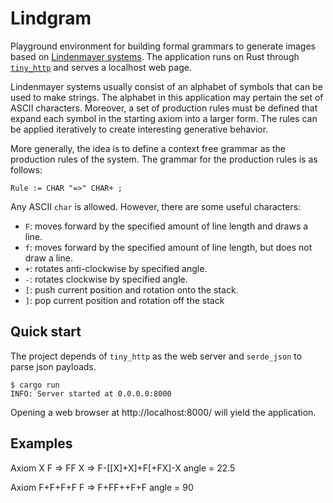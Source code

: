 # Lindgram
Playground environment for building formal grammars to generate images based on [Lindenmayer systems](https://en.wikipedia.org/wiki/L-system). The application runs on Rust through [`tiny_http`](https://github.com/tiny-http/tiny-http) and serves a localhost web page.  

Lindenmayer systems usually consist of an alphabet of symbols that can be used to make strings. The alphabet in this application may pertain the set of ASCII characters. Moreover, a set of production rules must be defined that expand each symbol in the starting axiom into a larger form. The rules can be applied iteratively to create interesting generative behavior. 

More generally, the idea is to define a context free grammar as the production rules of the system. The grammar for the production rules is as follows: 
```EBNF
Rule := CHAR "=>" CHAR+ ;
``` 
Any ASCII `char` is allowed. However, there are some useful characters:
- `F`: moves forward by the specified amount of line length and draws a line.
- `f`: moves forward by the specified amount of line length, but does not draw a line.
- `+`: rotates anti-clockwise by specified angle.
- `-`: rotates clockwise by specified angle. 
- `[`: push current position and rotation onto the stack.
- `]`: pop current position and rotation off the stack

## Quick start
The project depends of `tiny_http` as the web server and `serde_json` to parse json payloads.
```
$ cargo run
INFO: Server started at 0.0.0.0:8000
```
Opening a web browser at http://localhost:8000/ will yield the application. 

## Examples

Axiom X
F => FF
X => F-[[X]+X]+F[+FX]-X
angle = 22.5

Axiom F+F+F+F
F => F+FF++F+F
angle = 90